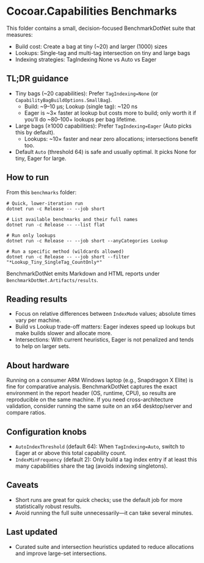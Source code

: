 # Cocoar.Capabilities Benchmarks

This folder contains a small, decision-focused BenchmarkDotNet suite that measures:

- Build cost: Create a bag at tiny (~20) and larger (1000) sizes
- Lookups: Single-tag and multi-tag intersection on tiny and large bags
- Indexing strategies: TagIndexing None vs Auto vs Eager

## TL;DR guidance

- Tiny bags (~20 capabilities): Prefer `TagIndexing=None` (or `CapabilityBagBuildOptions.SmallBag`).
  - Build: ~9–10 µs; Lookup (single tag): ~120 ns
  - Eager is ~3× faster at lookup but costs more to build; only worth it if you’ll do ~80–100+ lookups per bag lifetime.
- Large bags (≥1000 capabilities): Prefer `TagIndexing=Eager` (Auto picks this by default).
  - Lookups: ~10× faster and near zero allocations; intersections benefit too.
- Default `Auto` (threshold 64) is safe and usually optimal. It picks None for tiny, Eager for large.

## How to run

From this `benchmarks` folder:

```pwsh
# Quick, lower-iteration run
dotnet run -c Release -- --job short

# List available benchmarks and their full names
dotnet run -c Release -- --list flat

# Run only lookups
dotnet run -c Release -- --job short --anyCategories Lookup

# Run a specific method (wildcards allowed)
dotnet run -c Release -- --job short --filter "*Lookup_Tiny_SingleTag_CountOnly*"
```

BenchmarkDotNet emits Markdown and HTML reports under `BenchmarkDotNet.Artifacts/results`.

## Reading results

- Focus on relative differences between `IndexMode` values; absolute times vary per machine.
- Build vs Lookup trade-off matters: Eager indexes speed up lookups but make builds slower and allocate more.
- Intersections: With current heuristics, Eager is not penalized and tends to help on larger sets.

## About hardware

Running on a consumer ARM Windows laptop (e.g., Snapdragon X Elite) is fine for comparative analysis. BenchmarkDotNet captures the exact environment in the report header (OS, runtime, CPU), so results are reproducible on the same machine. If you need cross-architecture validation, consider running the same suite on an x64 desktop/server and compare ratios.

## Configuration knobs

- `AutoIndexThreshold` (default 64): When `TagIndexing=Auto`, switch to Eager at or above this total capability count.
- `IndexMinFrequency` (default 2): Only build a tag index entry if at least this many capabilities share the tag (avoids indexing singletons).

## Caveats

- Short runs are great for quick checks; use the default job for more statistically robust results.
- Avoid running the full suite unnecessarily—it can take several minutes.

## Last updated

- Curated suite and intersection heuristics updated to reduce allocations and improve large-set intersections.
